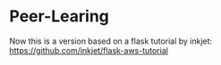# Peer-Learing

Now this is a version based on a flask tutorial by inkjet: https://github.com/inkjet/flask-aws-tutorial